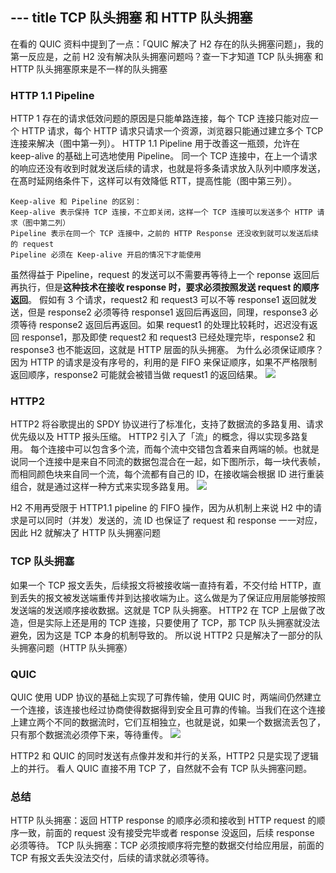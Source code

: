 --- title
TCP 队头拥塞 和 HTTP 队头拥塞
---

在看的 QUIC 资料中提到了一点：「QUIC 解决了 H2 存在的队头拥塞问题」，我的第一反应是，之前 H2 没有解决队头拥塞问题吗？查一下才知道 TCP 队头拥塞 和 HTTP 队头拥塞原来是不一样的队头拥塞

### HTTP 1.1 Pipeline
HTTP 1 存在的请求低效问题的原因是只能单路连接，每个 TCP 连接只能对应一个 HTTP 请求，每个 HTTP 请求只请求一个资源，浏览器只能通过建立多个 TCP 连接来解决（图中第一列）。
HTTP 1.1 Pipeline 用于改善这一瓶颈，允许在 keep-alive 的基础上可选地使用 Pipeline。
同一个 TCP 连接中，在上一个请求的响应还没有收到时就发送后续的请求，也就是将多条请求放入队列中顺序发送，在髙时延网络条件下，这样可以有效降低 RTT，提高性能（图中第三列）。

```
Keep-alive 和 Pipeline 的区别：
Keep-alive 表示保持 TCP 连接，不立即关闭，这样一个 TCP 连接可以发送多个 HTTP 请求（图中第二列）
Pipeline 表示在同一个 TCP 连接中，之前的 HTTP Response 还没收到就可以发送后续的 request
Pipeline 必须在 Keep-alive 开启的情况下才能使用
```

虽然得益于 Pipeline，request 的发送可以不需要再等待上一个 reponse 返回后再执行，但是**这种技术在接收 response 时，要求必须按照发送 request 的顺序返回**。
假如有 3 个请求，request2 和 request3 可以不等 response1 返回就发送，但是 response2 必须等待 response1 返回后再返回，同理，response3 必须等待 response2 返回后再返回。如果 request1 的处理比较耗时，迟迟没有返回 response1，那及即使 request2 和 request3 已经处理完毕，response2 和 response3 也不能返回，这就是 HTTP 层面的队头拥塞。
为什么必须保证顺序？因为 HTTP 的请求是没有序号的，利用的是 FIFO 来保证顺序，如果不严格限制返回顺序，response2 可能就会被错当做 request1 的返回结果。
![](https://res.cloudinary.com/dp1pheuq7/image/upload/v1586536968/Comparison-of-HTTP-versions_owk8bi.jpg)

### HTTP2 
HTTP2 将谷歌提出的 SPDY 协议进行了标准化，支持了数据流的多路复用、请求优先级以及 HTTP 报头压缩。
HTTP2 引入了「流」的概念，得以实现多路复用。
每个连接中可以包含多个流，而每个流中交错包含着来自两端的帧。也就是说同一个连接中是来自不同流的数据包混合在一起，如下图所示，每一块代表帧，而相同颜色块来自同一个流，每个流都有自己的 ID，在接收端会根据 ID 进行重装组合，就是通过这样一种方式来实现多路复用。
![](https://res.cloudinary.com/dp1pheuq7/image/upload/v1586537155/1493090476519843_sra37k.png)

H2 不用再受限于 HTTP1.1 pipeline 的 FIFO 操作，因为从机制上来说 H2 中的请求是可以同时（并发）发送的，流 ID 也保证了 request 和 response 一一对应，因此 H2 就解决了 HTTP 队头拥塞问题

### TCP 队头拥塞
如果一个 TCP 报文丢失，后续报文将被接收端一直持有着，不交付给 HTTP，直到丢失的报文被发送端重传并到达接收端为止。这么做是为了保证应用层能够按照发送端的发送顺序接收数据。这就是 TCP 队头拥塞。
HTTP2 在 TCP 上层做了改造，但是实际上还是用的 TCP 连接，只要使用了 TCP，那 TCP 队头拥塞就没法避免，因为这是 TCP 本身的机制导致的。 
所以说 HTTP2 只是解决了一部分的队头拥塞问题（HTTP 队头拥塞）

### QUIC
QUIC  使用 UDP 协议的基础上实现了可靠传输，使用 QUIC 时，两端间仍然建立一个连接，该连接也经过协商使得数据得到安全且可靠的传输。当我们在这个连接上建立两个不同的数据流时，它们互相独立，也就是说，如果一个数据流丢包了，只有那个数据流必须停下来，等待重传。
![](https://res.cloudinary.com/dp1pheuq7/image/upload/v1586537115/%E6%88%AA%E5%B1%8F2020-04-11%E4%B8%8A%E5%8D%8812.32.18_aupme3.png)

HTTP2 和 QUIC 的同时发送有点像并发和并行的关系，HTTP2 只是实现了逻辑上的并行。
看人 QUIC 直接不用 TCP 了，自然就不会有 TCP 队头拥塞问题。

### 总结
HTTP 队头拥塞：返回 HTTP response 的顺序必须和接收到 HTTP request 的顺序一致，前面的 request 没有接受完毕或者 response 没返回，后续 response 必须等待。
TCP 队头拥塞：TCP 必须按顺序将完整的数据交付给应用层，前面的 TCP 有报文丢失没法交付，后续的请求就必须等待。

